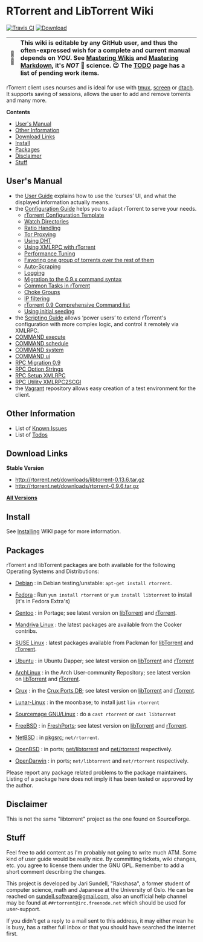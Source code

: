 # RTorrent and LibTorrent Wiki

[![Travis CI](https://api.travis-ci.org/rakshasa/rtorrent.png?branch=master)](https://travis-ci.org/rakshasa/rtorrent)
[![Download](http://img.shields.io/badge/download-v0.9.6-0000ff.svg)](https://github.com/rakshasa/rtorrent/wiki#download-links)

:busts_in_silhouette: :pencil: | This wiki is editable by any GitHub user, and thus the often-expressed wish for a complete and current manual depends on *YOU*. See [Mastering Wikis](https://guides.github.com/features/wikis/) and [Mastering Markdown](https://guides.github.com/features/mastering-markdown/), it's *NOT* :rocket: science. :wink: The [TODO](https://github.com/rakshasa/rtorrent/wiki/TODO) page has a list of pending work items.
---: | :---


rTorrent client uses ncurses and is ideal for use with [tmux](https://tmux.github.io/), [screen](http://www.gnu.org/software/screen/) or  [dtach](http://dtach.sourceforge.net/). It supports saving of sessions, allows the user to add and remove torrents and many more.


**Contents**

 * [User's Manual](#users-manual)
 * [Other Information](#other-information)
 * [Download Links](#download-links)
 * [Install](#Install)
 * [Packages](#packages)
 * [Disclaimer](#disclaimer)
 * [Stuff](#stuff)


## User's Manual
 * the [User Guide](https://github.com/rakshasa/rtorrent/wiki/User-Guide) explains how to use the ‘curses’ UI, and what the displayed information actually means.
 * the [Configuration Guide](https://github.com/rakshasa/rtorrent/wiki/Config-Guide) helps you to adapt rTorrent to serve your needs.
   * [rTorrent Configuration Template](https://github.com/rakshasa/rtorrent/wiki/CONFIG-Template)
   * [Watch Directories](https://github.com/rakshasa/rtorrent/wiki/TORRENT-Watch-directories)
   * [Ratio Handling](https://github.com/rakshasa/rtorrent/wiki/RTorrentRatioHandling)
   * [Tor Proxying](https://github.com/rakshasa/rtorrent/wiki/Tor-based-Proxying-Guide)
   * [Using DHT](https://github.com/rakshasa/rtorrent/wiki/Using-DHT)
   * [Using XMLRPC with rTorrent](https://github.com/rakshasa/rtorrent/wiki/RPC-Setup-XMLRPC)
   * [Performance Tuning](https://github.com/rakshasa/rtorrent/wiki/Performance-Tuning)
   * [Favoring one group of torrents over the rest of them](https://github.com/rakshasa/rtorrent/wiki/Favoring-group-of-torrents)
   * [Auto-Scraping](https://github.com/rakshasa/rtorrent/wiki/Auto-Scraping)
   * [Logging](https://github.com/rakshasa/rtorrent/wiki/LOG-Logging)
   * [Migration to the 0.9.x command syntax](https://github.com/rakshasa/rtorrent/wiki/RPC-Migration-0.9)
   * [Common Tasks in rTorrent](https://github.com/rakshasa/rtorrent/wiki/Common-Tasks-in-rTorrent)
   * [Choke Groups](https://github.com/rakshasa/rtorrent/wiki/Choke-Groups)
   * [IP filtering](https://github.com/rakshasa/rtorrent/wiki/IP-filtering)
   * [rTorrent 0.9 Comprehensive Command list](https://github.com/rakshasa/rtorrent/wiki/rTorrent-0.9-Comprehensive-Command-list-(WIP))
   * [Using initial seeding](https://github.com/rakshasa/rtorrent/wiki/Using-initial-seeding)
 * the [Scripting Guide](https://github.com/rakshasa/rtorrent/wiki/Scripting-Guide) allows ‘power users’ to extend rTorrent's configuration with more complex logic, and control it remotely via XMLRPC.
  * [COMMAND execute](https://github.com/rakshasa/rtorrent/wiki/COMMAND-Execute)
  * [COMMAND schedule](https://github.com/rakshasa/rtorrent/wiki/COMMAND-Scheduling)
  * [COMMAND system](https://github.com/rakshasa/rtorrent/wiki/COMMAND-System)
  * [COMMAND ui](https://github.com/rakshasa/rtorrent/wiki/COMMAND-UserInterface)
  * [RPC Migration 0.9](https://github.com/rakshasa/rtorrent/wiki/RPC-Migration-0.9)
  * [RPC Option Strings](https://github.com/rakshasa/rtorrent/wiki/RPC-Option-Strings)
  * [RPC Setup XMLRPC](https://github.com/rakshasa/rtorrent/wiki/RPC-Setup-XMLRPC)
  * [RPC Utility XMLRPC2SCGI](https://github.com/rakshasa/rtorrent/wiki/RPC-Utility-XMLRPC2SCGI)
 * the [Vagrant](https://github.com/rakshasa/rtorrent/wiki/Vagrant) repository allows easy creation of a test environment for the client.

## Other Information

 * List of [Known Issues](https://github.com/rakshasa/rtorrent/wiki/Issues)
 * List of [Todos](https://github.com/rakshasa/rtorrent/wiki/TODO)

## Download Links

**Stable Version**

 * http://rtorrent.net/downloads/libtorrent-0.13.6.tar.gz
 * http://rtorrent.net/downloads/rtorrent-0.9.6.tar.gz

**[All Versions](http://rtorrent.net/downloads/)**

## Install

See [Installing](https://github.com/rakshasa/rtorrent/wiki/Installing) WIKI page for more information.

## Packages

rTorrent and libTorrent packages are both available for the following Operating Systems and Distributions:

 * [Debian](https://www.debian.org/) : in Debian testing/unstable: `apt-get install rtorrent`.
 * [Fedora](https://fedoraproject.org/wiki/Fedora_Project_Wiki) : Run `yum install rtorrent` or `yum install libtorrent` to install (it's in Fedora Extra's)
 * [Gentoo](https://gentoo.org/) : in Portage; see latest version on [libTorrent](https://packages.gentoo.org/packages/net-libs/libtorrent) and [rTorrent](https://packages.gentoo.org/packages/net-p2p/rtorrent). 
 * [Mandriva Linux](https://en.wikipedia.org/wiki/Mandriva_Linux) : the latest packages are available from the Cooker contribs.
 * [SUSE Linux](http://suse.com/) : latest packages available from Packman for [libTorrent](http://packman.links2linux.de/package/libtorrent) and [rTorrent](http://packman.links2linux.de/package/rtorrent). 
 * [Ubuntu](http://www.ubuntu.com/) : in Ubuntu Dapper; see latest version on [libTorrent](http://packages.ubuntu.com/search?keywords=libtorrent19&searchon=names&suite=all&section=all) and [rTorrent](http://packages.ubuntu.com/search?keywords=rtorrent&searchon=names&suite=all&section=all)

 * [ArchLinux](https://www.archlinux.org/) : in the Arch User-community Repository; see latest version on  [libTorrent](https://www.archlinux.org/packages/?q=libtorrent) and [rTorrent](https://www.archlinux.org/packages/?sort=&q=rtorrent&maintainer=&flagged=).
 * [Crux](https://crux.nu/) : in the [Crux Ports DB](https://crux.nu/portdb/?command=viewport&name=libtorrent&repo=contrib); see latest version on [libTorrent](https://crux.nu/gitweb/?p=ports/contrib.git;a=tree;f=libtorrent) and [rTorrent](https://crux.nu/gitweb/?p=ports/contrib.git;a=tree;f=rtorrent).
 * [Lunar-Linux](http://www.lunar-linux.org/) : in the moonbase; to install just `lin rtorrent`
 * [Sourcemage GNU/Linux](http://sourcemage.org/) : do a `cast rtorrent` or `cast libtorrent`

 * [FreeBSD](http://www.freebsd.org/) : in [FreshPorts](http://www.freshports.org/); see latest version on [libTorrent](http://www.freshports.org/net-p2p/libtorrent) and [rTorrent](http://www.freshports.org/net-p2p/rtorrent).
 * [NetBSD](http://www.netbsd.org/) : in [pkgsrc](http://www.pkgsrc.org/); `net/rtorrent`.
 * [OpenBSD](http://www.openbsd.org/) : in ports; [net/libtorrent](http://cvsweb.openbsd.org/cgi-bin/cvsweb/ports/net/libtorrent/) and [net/rtorrent](http://cvsweb.openbsd.org/cgi-bin/cvsweb/ports/net/rtorrent/) respectively.
 * [OpenDarwin](https://en.wikipedia.org/wiki/Darwin_%28operating_system%29#OpenDarwin) : in ports; `net/libtorrent` and `net/rtorrent` respectively.

Please report any package related problems to the package maintainers. Listing of a package here does not imply it has been tested or approved by the author.


## Disclaimer

This is not the same "libtorrent" project as the one found on SourceForge.


## Stuff

Feel free to add content as I'm probably not going to write much ATM. Some kind of user guide would be really nice. By committing tickets, wiki changes, etc. you agree to license them under the GNU GPL. Remember to add a short comment describing the changes.

This project is developed by Jari Sundell, "Rakshasa", a former student of computer science, math and Japanese at the University of Oslo. He can be reached on [sundell.software@gmail.com](mailto:sundell.software@gmail.com), also an unofficial help channel may be found at `##rtorrent@irc.freenode.net` which should be used for user-support.

If you didn't get a reply to a mail sent to this address, it may either mean he is busy, has a rather full inbox or that you should have searched the internet first.